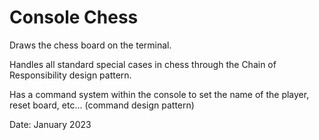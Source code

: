 # Console Chess

Draws the chess board on the terminal.

Handles all standard special cases in chess through the Chain of Responsibility design pattern.

Has a command system within the console to set the name of the player, reset board, etc... (command design pattern)

Date: January 2023
